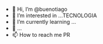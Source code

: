 - 👋 Hi, I’m @buenotiago
- 👀 I’m interested in ...TECNOLOGIA
- 🌱 I’m currently learning ...
- 💞️ ...
- 📫 How to reach me PR
